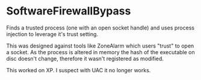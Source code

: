 SoftwareFirewallBypass
======================

Finds a trusted process (one with an open socket handle) and uses process injection to leverage it's trust setting.

This was designed against tools like ZoneAlarm which users "trust" to open a socket. As the process is altered in memory
the hash of the executable on disc doesn't change, therefore it wasn't registered as modified.

This worked on XP. I suspect with UAC it no longer works.
